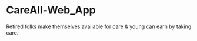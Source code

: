 # CareAll-Web_App
Retired folks make themselves available for care &amp; young can earn by taking care.
